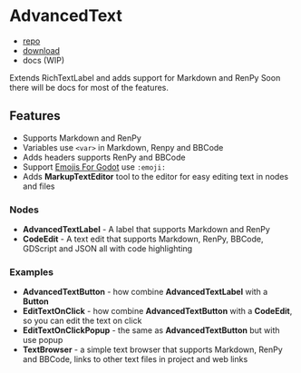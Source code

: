 # AdvancedText

- [repo](https://github.com/rakugoteam/AdvancedText)
- [download](https://github.com/rakugoteam/AdvancedText/releases)
- docs (WIP)

Extends RichTextLabel and adds support for Markdown and RenPy
Soon there will be docs for most of the features.

## Features
- Supports Markdown and RenPy
- Variables use `<var>` in Markdown, Renpy and BBCode
- Adds headers supports RenPy and BBCode
- Support [Emojis For Godot](https://github.com/rakugoteam/Emojis-For-Godot) use `:emoji:`
- Adds **MarkupTextEditor** tool to the editor for easy editing text in nodes and files

### Nodes
- **AdvancedTextLabel** - A label that supports Markdown and RenPy
- **CodeEdit** - A text edit that supports Markdown, RenPy, BBCode, GDScript and JSON all with code highlighting

### Examples
- **AdvancedTextButton** - how combine **AdvancedTextLabel** with a **Button**
- **EditTextOnClick** - how combine **AdvancedTextButton** with a **CodeEdit**, so you can edit the text on click
- **EditTextOnClickPopup** - the same as **AdvancedTextButton** but with use popup
- **TextBrowser** - a simple text browser that supports Markdown, RenPy and BBCode, links to other text files in project and web links
